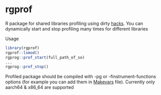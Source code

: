 # rgprof
R package for shared libraries profiling using dirty [hacks](http://redplait.blogspot.com/2024/03/profiling-shared-libraries-on-linux.html). You can dynamically start and stop profiling many times for different libraries

Usage
```R
library(rgprof)
rgprof::lsmod()
rgprog::prof_start(full_path_of_so)
...
rgprog::prof_stop()
```

Profiled package should be compiled with -pg or -finstrument-functions options (for example you can add them in [Makevars](https://rstudio.github.io/r-manuals/r-admin/Add-on-packages.html#customizing-package-compilation) file). Currently only aarch64 & x86_64 are supported
